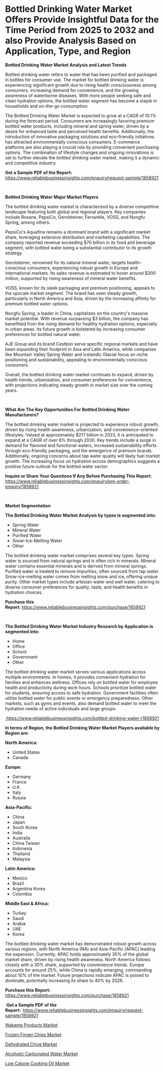 <p><h1>Bottled Drinking Water Market Offers Provide Insightful Data for the Time Period from 2025 to 2032 and also Provide Analysis Based on Application, Type, and Region</h1></p><p><strong>Bottled Drinking Water Market Analysis and Latest Trends</strong></p>
<p><p>Bottled drinking water refers to water that has been purified and packaged in bottles for consumer use. The market for bottled drinking water is experiencing significant growth due to rising health consciousness among consumers, increasing demand for convenience, and the growing awareness of waterborne diseases. With more people seeking safe and clean hydration options, the bottled water segment has become a staple in households and on-the-go consumption.</p><p>The Bottled Drinking Water Market is expected to grow at a CAGR of 10.1% during the forecast period. Consumers are increasingly favoring premium bottled water products, including mineral and spring water, driven by a desire for enhanced taste and perceived health benefits. Additionally, the introduction of innovative packaging solutions and eco-friendly initiatives has attracted environmentally conscious consumers. E-commerce platforms are also playing a crucial role by providing convenient purchasing options. The combination of lifestyle changes and ongoing innovations is set to further elevate the bottled drinking water market, making it a dynamic and competitive industry.</p></p>
<p><strong>Get a Sample PDF of the Report:&nbsp;</strong> <a href="https://www.reliablebusinessinsights.com/enquiry/request-sample/1858921?utm_campaign=1877&utm_medium=2&utm_source=Github&utm_content=ia&utm_term=15022025&utm_id=bottled-drinking-water">https://www.reliablebusinessinsights.com/enquiry/request-sample/1858921</a></p>
<p>&nbsp;</p>
<p><strong>Bottled Drinking Water Major Market Players</strong></p>
<p><p>The bottled drinking water market is characterized by a diverse competitive landscape featuring both global and regional players. Key companies include Roxane, PepsiCo, Gerolsteiner, Ferrarelle, VOSS, and Nongfu Spring, among others. </p><p>PepsiCo's Aquafina remains a dominant brand with a significant market share, leveraging extensive distribution and marketing capabilities. The company reported revenue exceeding $70 billion in its food and beverage segment, with bottled water being a substantial contributor to its growth strategy.</p><p>Gerolsteiner, renowned for its natural mineral water, targets health-conscious consumers, experiencing robust growth in Europe and international markets. Its sales revenue is estimated to hover around $300 million, supported by rising awareness of mineral water benefits.</p><p>VOSS, known for its sleek packaging and premium positioning, appeals to the upscale market segment. The brand has seen steady growth, particularly in North America and Asia, driven by the increasing affinity for premium bottled water options.</p><p>Nongfu Spring, a leader in China, capitalizes on the country's massive market potential. With revenue surpassing $3 billion, the company has benefitted from the rising demand for healthy hydration options, especially in urban areas. Its future growth is bolstered by increasing consumer preferences for bottled natural water.</p><p>AJE Group and its brand Cestbon serve specific regional markets and have been expanding their footprint in Asia and Latin America, while companies like Mountain Valley Spring Water and Icelandic Glacial focus on niche positioning and sustainability, appealing to environmentally conscious consumers.</p><p>Overall, the bottled drinking water market continues to expand, driven by health trends, urbanization, and consumer preferences for convenience, with projections indicating steady growth in market size over the coming years.</p></p>
<p>&nbsp;</p>
<p><strong>What Are The Key Opportunities For Bottled Drinking Water Manufacturers?</strong></p>
<p><p>The bottled drinking water market is projected to experience robust growth, driven by rising health awareness, urbanization, and convenience-oriented lifestyles. Valued at approximately $217 billion in 2023, it is anticipated to expand at a CAGR of over 6% through 2030. Key trends include a surge in demand for flavored and functional waters, increased sustainability efforts through eco-friendly packaging, and the emergence of premium brands. Additionally, ongoing concerns about tap water quality will likely fuel market growth. The increasing focus on hydration across demographics suggests a positive future outlook for the bottled water sector.</p></p>
<p><strong>Inquire or Share Your Questions If Any Before Purchasing This Report:</strong> <a href="https://www.reliablebusinessinsights.com/enquiry/pre-order-enquiry/1858921?utm_campaign=1877&utm_medium=2&utm_source=Github&utm_content=ia&utm_term=15022025&utm_id=bottled-drinking-water">https://www.reliablebusinessinsights.com/enquiry/pre-order-enquiry/1858921</a></p>
<p>&nbsp;</p>
<p><strong>Market Segmentation</strong></p>
<p><strong>The Bottled Drinking Water Market Analysis by types is segmented into:</strong></p>
<p><ul><li>Spring Water</li><li>Mineral Water</li><li>Purified Water</li><li>Snow-Ice-Melting Water</li><li>Other</li></ul></p>
<p><p>The bottled drinking water market comprises several key types. Spring water is sourced from natural springs and is often rich in minerals. Mineral water contains essential minerals and is derived from mineral springs. Purified water is treated to remove impurities, often sourced from tap water. Snow-ice-melting water comes from melting snow and ice, offering unique purity. Other market types include artesian water and well water, catering to diverse consumer preferences for quality, taste, and health benefits in hydration choices.</p></p>
<p><strong>Purchase this Report:&nbsp;</strong><a href="https://www.reliablebusinessinsights.com/purchase/1858921?utm_campaign=1877&utm_medium=2&utm_source=Github&utm_content=ia&utm_term=15022025&utm_id=bottled-drinking-water">https://www.reliablebusinessinsights.com/purchase/1858921</a></p>
<p>&nbsp;</p>
<p><strong>The Bottled Drinking Water Market Industry Research by Application is segmented into:</strong></p>
<p><ul><li>Home</li><li>Office</li><li>School</li><li>Government</li><li>Other</li></ul></p>
<p><p>The bottled drinking water market serves various applications across multiple environments. In homes, it provides convenient hydration for families and enhances wellness. Offices rely on bottled water for employee health and productivity during work hours. Schools prioritize bottled water for students, ensuring access to safe hydration. Government facilities often utilize bottled water for public events or emergency preparedness. Other markets, such as gyms and events, also demand bottled water to meet the hydration needs of active individuals and large groups.</p></p>
<p><a href="https://www.reliablebusinessinsights.com/bottled-drinking-water-r1858921?utm_campaign=1877&utm_medium=2&utm_source=Github&utm_content=ia&utm_term=15022025&utm_id=bottled-drinking-water">&nbsp;https://www.reliablebusinessinsights.com/bottled-drinking-water-r1858921</a></p>
<p><strong>In terms of Region, the Bottled Drinking Water Market Players available by Region are:</strong></p>
<p>
    <p> <strong> North America: </strong>
        <ul>
            <li>United States</li>
            <li>Canada</li>
        </ul>
        </p> 
    <p> <strong> Europe: </strong>
        <ul>
            <li>Germany</li>
            <li>France</li>
            <li>U.K.</li>
            <li>Italy</li>
            <li>Russia</li>
        </ul>
        </p> 
    <p> <strong> Asia-Pacific: </strong>
        <ul>
            <li>China</li>
            <li>Japan</li>
            <li>South Korea</li>
            <li>India</li>
            <li>Australia</li>
            <li>China Taiwan</li>
            <li>Indonesia</li>
            <li>Thailand</li>
            <li>Malaysia</li>
        </ul>
        </p> 
    <p> <strong> Latin America: </strong>
        <ul>
            <li>Mexico</li>
            <li>Brazil</li>
            <li>Argentina Korea</li>
            <li>Colombia</li>
        </ul>
        </p> 
    <p> <strong> Middle East & Africa: </strong>
        <ul>
            <li>Turkey</li>
            <li>Saudi</li>
            <li>Arabia</li>
            <li>UAE</li>
            <li>Korea</li>
        </ul>
    </p>
    </p>
<p><p>The bottled drinking water market has demonstrated robust growth across various regions, with North America (NA) and Asia-Pacific (APAC) leading the expansion. Currently, APAC holds approximately 35% of the global market share, driven by rising health awareness. North America follows closely with a 30% share, supported by convenience trends. Europe accounts for around 25%, while China is rapidly emerging, commanding about 10% of the market. Future projections indicate APAC is poised to dominate, potentially increasing its share to 40% by 2026.</p></p>
<p><strong>Purchase this Report: </strong><a href="https://www.reliablebusinessinsights.com/purchase/1858921?utm_campaign=1877&utm_medium=2&utm_source=Github&utm_content=ia&utm_term=15022025&utm_id=bottled-drinking-water">https://www.reliablebusinessinsights.com/purchase/1858921</a></p>
<p>&nbsp;<strong>Get a Sample PDF of the Report:&nbsp;&nbsp;</strong><a href="https://www.reliablebusinessinsights.com/enquiry/request-sample/1858921?utm_campaign=1877&utm_medium=2&utm_source=Github&utm_content=ia&utm_term=15022025&utm_id=bottled-drinking-water">https://www.reliablebusinessinsights.com/enquiry/request-sample/1858921</a></p>
<p><strong></strong></p>
<p><p><a href="https://github.com/saoneubeh8/Market-Research-Report-List-1/blob/main/wakame-products-market.md?utm_campaign=1877&utm_medium=2&utm_source=Github&utm_content=ia&utm_term=15022025&utm_id=bottled-drinking-water">Wakame Products Market</a></p><p><a href="https://github.com/deyniphytic/Market-Research-Report-List-1/blob/main/frozen-finger-chips-market.md?utm_campaign=1877&utm_medium=2&utm_source=Github&utm_content=ia&utm_term=15022025&utm_id=bottled-drinking-water">Frozen Finger Chips Market</a></p><p><a href="https://github.com/anggigpps/Market-Research-Report-List-1/blob/main/dehydrated-chive-market.md?utm_campaign=1877&utm_medium=2&utm_source=Github&utm_content=ia&utm_term=15022025&utm_id=bottled-drinking-water">Dehydrated Chive Market</a></p><p><a href="https://github.com/mohmodsiason/Market-Research-Report-List-1/blob/main/alcoholic-carbonated-water-market.md?utm_campaign=1877&utm_medium=2&utm_source=Github&utm_content=ia&utm_term=15022025&utm_id=bottled-drinking-water">Alcoholic Carbonated Water Market</a></p><p><a href="https://github.com/msiyahhonzo46/Market-Research-Report-List-1/blob/main/low-calorie-cooking-oil-market.md?utm_campaign=1877&utm_medium=2&utm_source=Github&utm_content=ia&utm_term=15022025&utm_id=bottled-drinking-water">Low Calorie Cooking Oil Market</a></p></p>